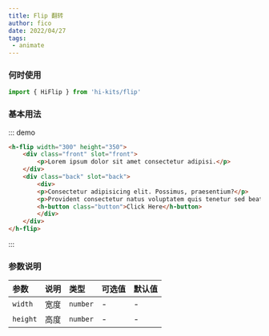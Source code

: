 ```yaml
---
title: Flip 翻转
author: fico
date: 2022/04/27
tags:
 - animate
---
```

### 何时使用
```ts
import { HiFlip } from 'hi-kits/flip'
```

### 基本用法

::: demo
```html
<h-flip width="300" height="350">
    <div class="front" slot="front">
        <p>Lorem ipsum dolor sit amet consectetur adipisi.</p>
    </div>
    <div class="back" slot="back">
        <div>
        <p>Consectetur adipisicing elit. Possimus, praesentium?</p>
        <p>Provident consectetur natus voluptatem quis tenetur sed beatae eius sint.</p>
        <h-button class="button">Click Here</h-button>
        </div>
    </div>
</h-flip>

```
:::
<style>
.front,
.back {
    border-radius: 12px;
    text-align: center;
    color: #fff;
}

.front {
    background-size: cover;
    padding: 2rem;
    font-size: 1.618rem;
    font-weight: 600;
    overflow: hidden;
    font-family: Poppins, sans-serif;
    background: rgba(33, 150, 243, 0.502)
}

.back {
    font-weight: 300;
    color: #333;
    background: rgba(195, 214, 247, 0.654);
    padding: 2em;
}

.back .button::before {
    box-shadow: 0 0 10px 10px rgba(26, 87, 230, 0.25);
    background-color: rgba(26, 87, 230, 0.25);
}

.back .button {
    background: linear-gradient(135deg, #e61a80, #e61a3c);
}

.back .button::before {
    box-shadow: 0 0 10px 10px rgba(230, 26, 60, 0.25);
    background-color: rgba(230, 26, 60, 0.25);
}

.button {
    transform: translateZ(40px);
    cursor: pointer;
    -webkit-backface-visibility: hidden;
    backface-visibility: hidden;
    font-weight: bold;
    color: #fff;
    padding: .5em 1em;
    border-radius: 100px;
    font: inherit;
    border: none;
    position: relative;
    transform-style: preserve-3d;
    transition: 300ms ease;
}

.button::before {
    transition: 300ms ease;
    position: absolute;
    display: block;
    content: '';
    transform: translateZ(-40px);
    -webkit-backface-visibility: hidden;
    backface-visibility: hidden;
    border-radius: 100px;
    left: 10px;
    top: 16px;
}

.button:hover {
    transform: translateZ(55px);
}

.button:hover::before {
    transform: translateZ(-55px);
}
</style>

### 参数说明

|参数|说明|类型|可选值|默认值
|:--|:--|:--|:-----|:---
| `width`| 宽度 |  `number` | - | -
| `height`| 高度 |  `number` | - | -

